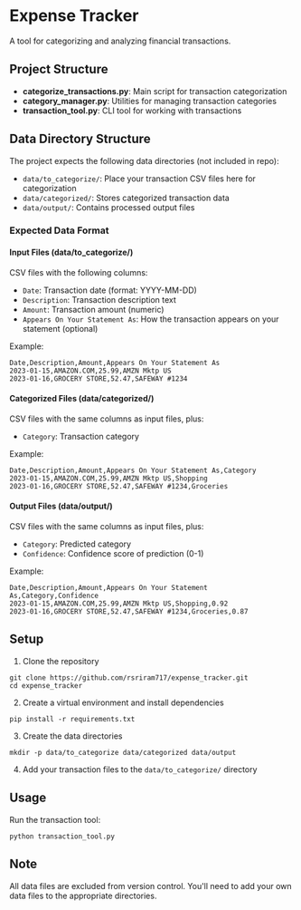 # Expense Tracker

A tool for categorizing and analyzing financial transactions.

## Project Structure

- **categorize_transactions.py**: Main script for transaction categorization
- **category_manager.py**: Utilities for managing transaction categories
- **transaction_tool.py**: CLI tool for working with transactions

## Data Directory Structure

The project expects the following data directories (not included in repo):

- `data/to_categorize/`: Place your transaction CSV files here for categorization
- `data/categorized/`: Stores categorized transaction data
- `data/output/`: Contains processed output files

### Expected Data Format

#### Input Files (data/to_categorize/)
CSV files with the following columns:
- `Date`: Transaction date (format: YYYY-MM-DD)
- `Description`: Transaction description text
- `Amount`: Transaction amount (numeric)
- `Appears On Your Statement As`: How the transaction appears on your statement (optional)

Example:
```
Date,Description,Amount,Appears On Your Statement As
2023-01-15,AMAZON.COM,25.99,AMZN Mktp US
2023-01-16,GROCERY STORE,52.47,SAFEWAY #1234
```

#### Categorized Files (data/categorized/)
CSV files with the same columns as input files, plus:
- `Category`: Transaction category

Example:
```
Date,Description,Amount,Appears On Your Statement As,Category
2023-01-15,AMAZON.COM,25.99,AMZN Mktp US,Shopping
2023-01-16,GROCERY STORE,52.47,SAFEWAY #1234,Groceries
```

#### Output Files (data/output/)
CSV files with the same columns as input files, plus:
- `Category`: Predicted category
- `Confidence`: Confidence score of prediction (0-1)

Example:
```
Date,Description,Amount,Appears On Your Statement As,Category,Confidence
2023-01-15,AMAZON.COM,25.99,AMZN Mktp US,Shopping,0.92
2023-01-16,GROCERY STORE,52.47,SAFEWAY #1234,Groceries,0.87
```

## Setup

1. Clone the repository
```
git clone https://github.com/rsriram717/expense_tracker.git
cd expense_tracker
```

2. Create a virtual environment and install dependencies
```
pip install -r requirements.txt
```

3. Create the data directories
```
mkdir -p data/to_categorize data/categorized data/output
```

4. Add your transaction files to the `data/to_categorize/` directory

## Usage

Run the transaction tool:
```
python transaction_tool.py
```

## Note

All data files are excluded from version control. You'll need to add your own data files to the appropriate directories. 